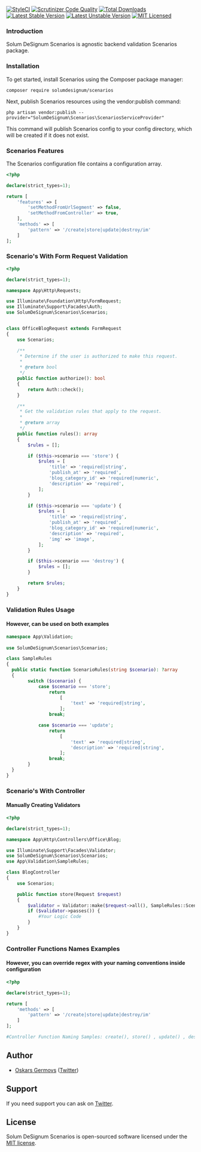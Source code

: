 [![StyleCI](https://github.styleci.io/repos/145921620/shield?branch=master)](https://github.styleci.io/repos/145921620)
[![Scrutinizer Code Quality](https://scrutinizer-ci.com/g/SolumDeSignum/scenarios/badges/quality-score.png?b=master)](https://scrutinizer-ci.com/g/SolumDeSignum/scenarios/?branch=master)
[![Total Downloads](https://poser.pugx.org/solumdesignum/scenarios/downloads?format=flat)](https://packagist.org/packages/solumdesignum/scenarios)
[![Latest Stable Version](https://poser.pugx.org/solumdesignum/scenarios/v/stable?format=flat)](https://packagist.org/packages/solumdesignum/scenarios)
[![Latest Unstable Version](https://poser.pugx.org/solumdesignum/scenarios/v/unstable?format=flat)](https://packagist.org/packages/solumdesignum/scenarios)
[![MIT Licensed](https://img.shields.io/badge/license-MIT-brightgreen.svg?style=flat-square)](LICENSE.md)

### Introduction
Solum DeSignum Scenarios is agnostic backend validation Scenarios package.


### Installation
To get started, install Scenarios using the Composer package manager:
```shell
composer require solumdesignum/scenarios
```

Next, publish Scenarios resources using the vendor:publish command:

```shell
php artisan vendor:publish --provider="SolumDeSignum\Scenarios\ScenariosServiceProvider"
```

This command will publish Scenarios config to your config directory, which will be
 created if it does not exist.


### Scenarios Features
The Scenarios configuration file contains a configuration array.
```php
<?php

declare(strict_types=1);

return [
    'features' => [
        'setMethodFromUrlSegment' => false,
        'setMethodFromController' => true,
    ],
    'methods' => [
        'pattern' => '/create|store|update|destroy/im'
    ]
];
````

### Scenario's With Form Request Validation
```php
<?php

declare(strict_types=1);

namespace App\Http\Requests;

use Illuminate\Foundation\Http\FormRequest;
use Illuminate\Support\Facades\Auth;
use SolumDeSignum\Scenarios\Scenarios;


class OfficeBlogRequest extends FormRequest
{
    use Scenarios;

    /**
     * Determine if the user is authorized to make this request.
     *
     * @return bool
     */
    public function authorize(): bool
    {
        return Auth::check();
    }

    /**
     * Get the validation rules that apply to the request.
     *
     * @return array
     */
    public function rules(): array
    {
        $rules = [];

        if ($this->scenario === 'store') {
            $rules = [
                'title' => 'required|string',
                'publish_at' => 'required',
                'blog_category_id' => 'required|numeric',
                'description' => 'required',
            ];
        }

        if ($this->scenario === 'update') {
            $rules = [
                'title' => 'required|string',
                'publish_at' => 'required',
                'blog_category_id' => 'required|numeric',
                'description' => 'required',
                'img' => 'image',
            ];
        }

        if ($this->scenario === 'destroy') {
            $rules = [];
        }

        return $rules;
    }
}
````


### Validation Rules Usage
#### However, can be used on both examples
```php
namespace App\Validation;
	
use SolumDeSignum\Scenarios\Scenarios;

class SampleRules
{
  public static function ScenarioRules(string $scenario): ?array
  {
        switch ($scenario) {
            case $scenario === 'store';
                return
                    [
                        'text' => 'required|string',
                    ];
                break;

            case $scenario === 'update';
                return
                    [
                        'text' => 'required|string',
                        'description' => 'required|string',
                    ];
                break;
        }
  }
}
```

### Scenario's With Controller 
#### Manually Creating Validators
```php
<?php

declare(strict_types=1);

namespace App\Http\Controllers\Office\Blog;

use Illuminate\Support\Facades\Validator;
use SolumDeSignum\Scenarios\Scenarios;
use App\Validation\SampleRules;

class BlogController
{
    use Scenarios;

    public function store(Request $request)
    {
        $validator = Validator::make($request->all(), SampleRules::ScenarioRules($this->scenario));
        if ($validator->passes()) {
            #Your Logic Code
        }
    }
}
```


### Controller Functions Names Examples
#### However, you can override regex with your naming conventions inside configuration
```php
<?php

declare(strict_types=1);

return [
    'methods' => [
        'pattern' => '/create|store|update|destroy/im'
    ]
];

#Controller Function Naming Samples: create(), store() , update() , destroy()
```


Author
-------
- [Oskars Germovs](http://solum-designum.eu) ([Twitter](https://twitter.com/faksx))


Support
-------
If you need support you can ask on [Twitter](https://twitter.com/faksx).


License
-------
Solum DeSignum Scenarios is open-sourced software licensed under the [MIT license](LICENSE.md).
